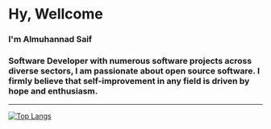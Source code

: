# Hy, Wellcome 
### I'm Almuhannad Saif
### Software Developer with numerous software projects across diverse sectors, I am passionate about open source software. I firmly believe that self-improvement in any field is driven by hope and enthusiasm.
---
[![Top Langs](https://github-readme-stats.vercel.app/api/top-langs/?almuhannad1=anuraghazra)](https://github.com/anuraghazra/github-readme-stats)


